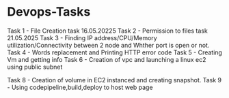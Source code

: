 # Devops-Tasks
Task 1 - File Creation task 16.05.20225
Task 2 - Permission to files task 21.05.2025
Task 3 - Finding IP address/CPU/Memory utilization/Connectivity between 2 node and Whther port is open or not.
Task 4 - Words replacement and Printing HTTP error code
Task 5 - Creating Vm and getting info
Task 6 - Creation of vpc and launching a linux ec2 using public subnet

Task 8 - Creation of volume in EC2 instanced and creating snapshot.
Task 9 - Using codepipeline,build,deploy to host web page

